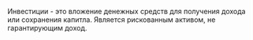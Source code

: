 Инвестиции - это вложение денежных средств для получения дохода или сохранения капитла. Является рискованным активом, не гарантирующим доход.
